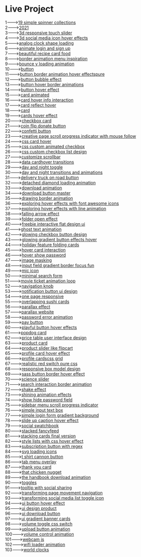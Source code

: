 <h1>Live Project</h1>
1---><a href="https://hawanbeats.github.io/html-css-js/19%20simple%20spinner%20collections/">19 simple spinner collections</a>
<br>
2---><a href="https://hawanbeats.github.io/html-css-js/2021/">2021</a>
<br>
3---><a href="https://hawanbeats.github.io/html-css-js/3d%20responsive%20touch%20slider/">3d responsive touch slider</a>
<br>
4---><a href="https://hawanbeats.github.io/html-css-js/3d%20social%20media%20icon%20hover%20effects/">3d social media icon hover effects</a>
<br>
5---><a href="https://hawanbeats.github.io/html-css-js/analog%20clock%20shape%20loading/">analog clock shape loading</a>
<br>
6---><a href="https://hawanbeats.github.io/html-css-js/animate%20login%20and%20sign%20up/">animate login and sign up</a>
<br>
7---><a href="https://hawanbeats.github.io/html-css-js/beatiful%20recipe%20card%20food/">beautiful recipe card food</a>
<br>
8---><a href="https://hawanbeats.github.io/html-css-js/border%20animation%20menu%20inspiration/">border animation menu inspiration</a>
<br>
9---><a href="https://hawanbeats.github.io/html-css-js/bounce%20y%20loading%20animation/">bounce y loading animation</a>
<br>
10---><a href="https://hawanbeats.github.io/html-css-js/button/">button</a>
<br>
11---><a href="https://hawanbeats.github.io/html-css-js/button%20border%20animation%20on%20hover%20effectspure/">button border animation hover effectspure</a>
<br>
12---><a href="https://hawanbeats.github.io/html-css-js/button%20bubble%20effect/">button bubble effect</a>
<br>
13---><a href="https://hawanbeats.github.io/html-css-js/button%20hover%20border%20animations/">button hover border animations</a>
<br>
14---><a href="https://hawanbeats.github.io/html-css-js/button%20hover%20effect/">button hover effect</a>
<br>
15---><a href="https://hawanbeats.github.io/html-css-js/card%20animated/">card animated</a>
<br>
16---><a href="https://hawanbeats.github.io/html-css-js/card%20hover%20info%20interaction/">card hover info interaction</a>
<br>
17---><a href="https://hawanbeats.github.io/html-css-js/card%20reflect%20hover/">card reflect hover</a>
<br>
18---><a href="https://hawanbeats.github.io/html-css-js/card/">card</a>
<br>
19---><a href="https://hawanbeats.github.io/html-css-js/cards%20hover%20effect/">cards hover effect</a>
<br>
20---><a href="https://hawanbeats.github.io/html-css-js/checkbox%20card/">checkbox card</a>
<br>
21---><a href="https://hawanbeats.github.io/html-css-js/coin%20flip%20donate%20button/">coin flip donate button</a>
<br>
22---><a href="https://hawanbeats.github.io/html-css-js/confetti%20button/">confetti button</a>
<br>
23---><a href="https://hawanbeats.github.io/html-css-js/creative%20page%20scroll%20progress%20indicator%20with%20mouse%20follow/">creative page scroll progress indicator with mouse follow</a>
<br>
24---><a href="https://hawanbeats.github.io/html-css-js/css%20card%20hover/">css card hover</a>
<br>
25---><a href="https://hawanbeats.github.io/html-css-js/css%20custom%20animated%20checkbox/">css custom animated checkbox</a>
<br>
26---><a href="https://hawanbeats.github.io/html-css-js/css%20custom%20checkbox%20list%20design/">css custom checkbox list design</a>
<br>
27---><a href="https://hawanbeats.github.io/html-css-js/customize%20scrollbar/">customize scrollbar</a>
<br>
28---><a href="https://hawanbeats.github.io/html-css-js/data%20cardhover%20transitions/">data cardhover transitions</a>
<br>
29---><a href="https://hawanbeats.github.io/html-css-js/day%20and%20night%20toggle/">day and night toggle</a>
<br>
30---><a href="https://hawanbeats.github.io/html-css-js/day%20and%20night%20transitions%20and%20animations/">day and night transitions and animations</a>
<br>
31---><a href="https://hawanbeats.github.io/html-css-js/delivery%20truck%20on%20road%20button/">delivery truck on road button</a>
<br>
32---><a href="https://hawanbeats.github.io/html-css-js/detached%20diamond%20loading%20animation/">detached diamond loading animation</a>
<br>
33---><a href="https://hawanbeats.github.io/html-css-js/download%20animation/">download animation</a>
<br>
34---><a href="https://hawanbeats.github.io/html-css-js/download-button-master/">download button master</a>
<br>
35---><a href="https://hawanbeats.github.io/html-css-js/drawing%20border%20animation/">drawing border animation</a>
<br>
36---><a href="https://hawanbeats.github.io/html-css-js/exploring%20hover%20effects%20with%20font%20awesome%20icons/">exploring hover effects with font awesome icons</a>
<br>
37---><a href="https://hawanbeats.github.io/html-css-js/exploring%20hover%20effects%20with%20line%20animation/">exploring hover effects with line animation</a>
<br>
38---><a href="https://hawanbeats.github.io/html-css-js/falling%20arrow%20effect/">falling arrow effect</a>
<br>
39---><a href="https://hawanbeats.github.io/html-css-js/folder%20open%20effect/">folder open effect</a>
<br>
40---><a href="https://hawanbeats.github.io/html-css-js/freebie%20interactive%20flat%20design%20ui/">freebie interactive flat design ui</a>
<br>
41---><a href="https://hawanbeats.github.io/html-css-js/ghost%20text%20animation/">ghost text animation</a>
<br>
42---><a href="https://hawanbeats.github.io/html-css-js/glowing%20checkbox%20button%20design/">glowing checkbox button design</a>
<br>
43---><a href="https://hawanbeats.github.io/html-css-js/glowing%20gradient%20button%20effects%20on%20hover/">glowing gradient button effects hover</a>
<br>
44---><a href="https://hawanbeats.github.io/html-css-js/holiday%20feature%20folding%20cards/">holiday feature folding cards</a>
<br>
45---><a href="https://hawanbeats.github.io/html-css-js/hover%20card%20interaction/">hover card interaction</a>
<br>
46---><a href="https://hawanbeats.github.io/html-css-js/hover%20show%20password/">hover show password</a>
<br>
47---><a href="https://hawanbeats.github.io/html-css-js/image%20masking/">image masking</a>
<br>
48---><a href="https://hawanbeats.github.io/html-css-js/input%20field%20gradient%20border%20focus%20fun/">input field gradient border focus fun</a>
<br>
49---><a href="https://hawanbeats.github.io/html-css-js/mic%20icon/">mic icon</a>
<br>
50---><a href="https://hawanbeats.github.io/html-css-js/minimal%20search%20form/">minimal search form</a>
<br>
51---><a href="https://hawanbeats.github.io/html-css-js/movie%20ticket%20animation%20loop/">movie ticket animation loop</a>
<br>
52---><a href="https://hawanbeats.github.io/html-css-js/navigation%20knob/">navigation knob</a>
<br>
53---><a href="https://hawanbeats.github.io/html-css-js/notification%20button%20ui%20design/">notification button ui design</a>
<br>
54---><a href="https://hawanbeats.github.io/html-css-js/one%20page%20responsive/">one page responsive</a>
<br>
55---><a href="https://hawanbeats.github.io/html-css-js/overlapping%20sushi%20cards/">overlapping sushi cards</a>
<br>
56---><a href="https://hawanbeats.github.io/html-css-js/parallax%20effect/">parallax effect</a>
<br>
57---><a href="https://hawanbeats.github.io/html-css-js/parallax%20website/">parallax website</a>
<br>
58---><a href="https://hawanbeats.github.io/html-css-js/password%20error%20animation/">password error animation</a>
<br>
59---><a href="https://hawanbeats.github.io/html-css-js/pay%20button/">pay button</a>
<br>
60---><a href="https://hawanbeats.github.io/html-css-js/playful%20button%20hover%20effects/">playful button hover effects</a>
<br>
61---><a href="https://hawanbeats.github.io/html-css-js/popdog%20card/">popdog card</a>
<br>
62---><a href="https://hawanbeats.github.io/html-css-js/price%20table%20user%20interface%20design/">price table user interface design</a>
<br>
63---><a href="https://hawanbeats.github.io/html-css-js/product%20card/">product card</a>
<br>
64---><a href="https://hawanbeats.github.io/html-css-js/product%20slider%20like%20flipcart/">product slider like flipcart</a>
<br>
65---><a href="https://hawanbeats.github.io/html-css-js/profile%20card%20hover%20effect/">profile card hover effect</a>
<br>
66---><a href="https://hawanbeats.github.io/html-css-js/profile%20cardscss%20grid/">profile cardscss grid</a>
<br>
67---><a href="https://hawanbeats.github.io/html-css-js/realistic%20red%20switch%20pure%20css/">realistic red switch pure css</a>
<br>
68---><a href="https://hawanbeats.github.io/html-css-js/responsive%20box%20model%20design/">responsive box model design</a>
<br>
69---><a href="https://hawanbeats.github.io/html-css-js/sass%20button%20border%20hover%20effect/">sass button border hover effect</a>
<br>
70---><a href="https://hawanbeats.github.io/html-css-js/science%20slider/">science slider</a>
<br>
71---><a href="https://hawanbeats.github.io/html-css-js/search%20interaction%20border%20animation/">search interaction border animation</a>
<br>
72---><a href="https://hawanbeats.github.io/html-css-js/shake%20effect/">shake effect</a>
<br>
73---><a href="https://hawanbeats.github.io/html-css-js/shining%20text%20animation%20effects/">shining animation effects</a>
<br>
74---><a href="https://hawanbeats.github.io/html-css-js/show%20hide%20password%20field/">show hide password field</a>
<br>
75---><a href="https://hawanbeats.github.io/html-css-js/sidebar%20menu%20scroll%20progress%20indicator/">sidebar menu scroll progress indicator</a>
<br>
76---><a href="https://hawanbeats.github.io/html-css-js/simple%20input%20text%20box/">simple input text box</a>
<br>
77---><a href="https://hawanbeats.github.io/html-css-js/simple%20login%20form%20gradient%20background/">simple login form gradient background</a>
<br>
78---><a href="https://hawanbeats.github.io/html-css-js/slide%20up%20caption%20hover%20effect/">slide up caption hover effect</a>
<br>
79---><a href="https://hawanbeats.github.io/html-css-js/social%20swatchbook/">social swatchbook</a>
<br>
80---><a href="https://hawanbeats.github.io/html-css-js/stacked%20fancyfeed/">stacked fancyfeed</a>
<br>
81---><a href="https://hawanbeats.github.io/html-css-js/stacking%20cards%20final%20version/">stacking cards final version</a>
<br>
82---><a href="https://hawanbeats.github.io/html-css-js/style%20lists%20with%20css%20hover%20effect/">style lists with css hover effect</a>
<br> 
83---><a href="https://hawanbeats.github.io/html-css-js/subscription%20button%20with%20regex/">subscription button with regex</a>
<br>
84---><a href="https://hawanbeats.github.io/html-css-js/svg%20loading%20icons/">svg loading icons</a>
<br>
85---><a href="https://hawanbeats.github.io/html-css-js/t%20shirt%20cannon%20button/">t shirt cannon button</a>
<br>
86---><a href="https://hawanbeats.github.io/html-css-js/tab%20menu%20overlay/">tab menu overlay</a>
<br>
87---><a href="https://hawanbeats.github.io/html-css-js/thank%20you%20card/">thank you card</a>
<br>
88---><a href="https://hawanbeats.github.io/html-css-js/that%20chicken%20nugget/">that chicken nugget</a>
<br>
89---><a href="https://hawanbeats.github.io/html-css-js/the%20handbook%20download%20animation/">the handbook download animation</a>
<br>
90---><a href="https://hawanbeats.github.io/html-css-js/toggles/">toggles</a>
<br>
91---><a href="https://hawanbeats.github.io/html-css-js/tooltip%20with%20social%20sharing/">tooltip with social sharing</a>
<br>
92---><a href="https://hawanbeats.github.io/html-css-js/transforming%20page%20movement%20navigation/">transforming page movement navigation</a>
<br>
93---><a href="https://hawanbeats.github.io/html-css-js/transforming%20social%20media%20list%20toggle%20icon/">transforming social media list toggle icon</a>
<br>
94---><a href="https://hawanbeats.github.io/html-css-js/ui%20button%20hover%20effect/">ui button hover effect</a>
<br>
95---><a href="https://hawanbeats.github.io/html-css-js/ui%20design%20product/">ui design product</a>
<br>
96---><a href="https://hawanbeats.github.io/html-css-js/ui%20download%20button/">ui download button</a>
<br>
97---><a href="https://hawanbeats.github.io/html-css-js/ui%20gradient%20banner%20cards/">ui gradient banner cards</a>
<br>
98---><a href="https://hawanbeats.github.io/html-css-js/volume%20toggle%20css%20switch/">volume toggle css switch</a>
<br>
99---><a href="https://hawanbeats.github.io/html-css-js/upload%20button%20animation/">upload button animation</a>
<br>
100---><a href="https://hawanbeats.github.io/html-css-js/volume%20control%20animation/">volume control animation</a>
<br>
101---><a href="https://hawanbeats.github.io/html-css-js/webcam%20js/">webcam js</a>
<br>
102---><a href="https://hawanbeats.github.io/html-css-js/wifi%20loader%20animation/">wifi loader animation</a>
<br>
103---><a href="https://hawanbeats.github.io/html-css-js/world%20clocks/">world clocks</a>
